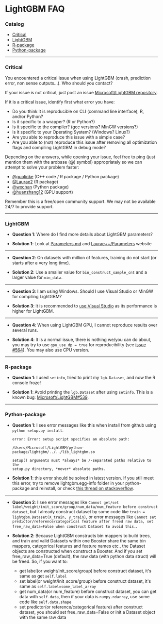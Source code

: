 LightGBM FAQ
=======================

### Catalog

- [Critical](FAQ.md#Critical)
- [LightGBM](FAQ.md#LightGBM)
- [R-package](FAQ.md#R-package)
- [Python-package](FAQ.md#python-package)

---

### Critical

You encountered a critical issue when using LightGBM (crash, prediction error, non sense outputs...). Who should you contact?

If your issue is not critical, just post an issue [Microsoft/LightGBM repository](https://github.com/Microsoft/LightGBM/issues).

If it is a critical issue, identify first what error you have:

* Do you think it is reproducible on CLI (command line interface), R, and/or Python?
* Is it specific to a wrapper? (R or Python?)
* Is it specific to the compiler? (gcc versions? MinGW versions?)
* Is it specific to your Operating System? (Windows? Linux?)
* Are you able to reproduce this issue with a simple case?
* Are you able to (not) reproduce this issue after removing all optimization flags and compiling LightGBM in debug mode?

Depending on the answers, while opening your issue, feel free to ping (just mention them with the arobase (@) symbol) appropriately so we can attempt to solve your problem faster:

* [@guolinke](https://github.com/guolinke) (C++ code / R package / Python package)
* [@Laurae2](https://github.com/Laurae2) (R package)
* [@wxchan](https://github.com/wxchan) (Python package)
* [@huanzhang12](https://github.com/huanzhang12) (GPU support)

Remember this is a free/open community support. We may not be available 24/7 to provide support.

---

### LightGBM

- **Question 1**: Where do I find more details about LightGBM parameters?

- **Solution 1**: Look at [Parameters.md](Parameters.md) and [Laurae++/Parameters](https://sites.google.com/view/lauraepp/parameters) website

---

- **Question 2**: On datasets with million of features, training do not start (or starts after a very long time).

- **Solution 2**: Use a smaller value for `bin_construct_sample_cnt` and a larger value for `min_data`.

---

- **Question 3**: I am using Windows. Should I use Visual Studio or MinGW for compiling LightGBM?

- **Solution 3**: It is recommended to [use Visual Studio](https://github.com/Microsoft/LightGBM/issues/542) as its performance is higher for LightGBM.

---

- **Question 4**: When using LightGBM GPU, I cannot reproduce results over several runs.

- **Solution 4**: It is a normal issue, there is nothing we/you can do about, you may try to use `gpu_use_dp = true` for reproducibility (see [issue #564](https://github.com/Microsoft/LightGBM/pull/560#issuecomment-304561654)). You may also use CPU version.

---

### R-package

- **Question 1**: I used `setinfo`, tried to print my `lgb.Dataset`, and now the R console froze!

- **Solution 1**: Avoid printing the `lgb.Dataset` after using `setinfo`. This is a known bug: [Microsoft/LightGBM#539](https://github.com/Microsoft/LightGBM/issues/539).

---

### Python-package

- **Question 1**: I see error messages like this when install from github using `python setup.py install`.

    ```
    error: Error: setup script specifies an absolute path:

    /Users/Microsoft/LightGBM/python-package/lightgbm/../../lib_lightgbm.so

    setup() arguments must *always* be /-separated paths relative to the
    setup.py directory, *never* absolute paths.
    ```

- **Solution 1**: this error should be solved in latest version. If you still meet this error, try to remove lightgbm.egg-info folder in your python-package and reinstall, or check [this thread on stackoverflow](http://stackoverflow.com/questions/18085571/pip-install-error-setup-script-specifies-an-absolute-path).

---

- **Question 2**: I see error messages like `Cannot get/set label/weight/init_score/group/num_data/num_feature before construct dataset`, but I already construct dataset by some code like `train = lightgbm.Dataset(X_train, y_train)`, or error messages like `Cannot set predictor/reference/categorical feature after freed raw data, set free_raw_data=False when construct Dataset to avoid this.`.

- **Solution 2**: Because LightGBM constructs bin mappers to build trees, and train and valid Datasets within one Booster share the same bin mappers, categorical features and feature names etc., the Dataset objects are constructed when construct a Booster. And if you set free_raw_data=True (default), the raw data (with python data struct) will be freed. So, if you want to:

  + get label(or weight/init_score/group) before construct dataset, it's same as get `self.label`
  + set label(or weight/init_score/group) before construct dataset, it's same as `self.label=some_label_array`
  + get num_data(or num_feature) before construct dataset, you can get data with `self.data`, then if your data is `numpy.ndarray`, use some code like `self.data.shape`
  + set predictor(or reference/categorical feature) after construct dataset, you should set free_raw_data=False or init a Dataset object with the same raw data
